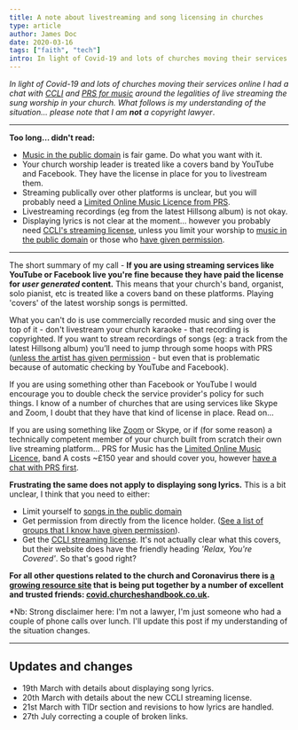 ```yaml
---
title: A note about livestreaming and song licensing in churches
type: article
author: James Doc
date: 2020-03-16
tags: ["faith", "tech"]
intro: In light of Covid-19 and lots of churches moving their services online I had a chat with CCLI and PRS around the legalities of live streaming the sung worship in your church…
---
```


_In light of Covid-19 and lots of churches moving their services online I had a chat with [CCLI](https://uk.ccli.com/) and [PRS for music](https://www.prsformusic.com/) around the legalities of live streaming the sung worship in your church. What follows is my understanding of the situation… please note that I am **not** a copyright lawyer_.

---

**Too long… didn't read:**

- [Music in the public domain](https://songselect.ccli.com/search/results?List=publicdomain) is fair game. Do what you want with it.
- Your church worship leader is treated like a covers band by YouTube and Facebook. They have the license in place for you to livestream them.
- Streaming publically over other platforms is unclear, but you will probably need a [Limited Online Music Licence from PRS](https://www.prsformusic.com/licences/using-music-online/limited-online-music-licence).
- Livestreaming recordings (eg from the latest Hillsong album) is not okay.
- Displaying lyrics is not clear at the moment… however you probably need [CCLI's streaming license](https://uk.ccli.com/streaming/#need-to-know), unless you limit your worship to [music in the public domain](https://songselect.ccli.com/search/results?List=publicdomain) or those who [have given permission](https://covid.churcheshandbook.co.uk/#live-streaming).

---

The short summary of my call - **If you are using streaming services like YouTube or Facebook live you're fine because they have paid the license for _user generated_ content.** This means that your church's band, organist, solo pianist, etc is treated like a covers band on these platforms. Playing 'covers' of the latest worship songs is permitted.

What you can't do is use commercially recorded music and sing over the top of it - don't livestream your church karaoke - that recording is copyrighted. If you want to stream recordings of songs (eg: a track from the latest Hillsong album) you’ll need to jump through some hoops with PRS ([unless the artist has given permission](https://covid.churcheshandbook.co.uk/#live-streaming) - but even that is problematic because of automatic checking by YouTube and Facebook).

If you are using something other than Facebook or YouTube I would encourage you to double check the service provider's policy for such things. I know of a number of churches that are using services like Skype and Zoom, I doubt that they have that kind of license in place. Read on…

If you are using something like [Zoom](https://zoom.us/) or Skype, or if (for some reason) a technically competent member of your church built from scratch their own live streaming platform… PRS for Music has the [Limited Online Music Licence](https://www.prsformusic.com/licences/using-music-online/limited-online-music-licence), band A costs ~£150 year and should cover you, however [have a chat with PRS first](https://www.prsformusic.com/help/contact-us).

**Frustrating the same does not apply to displaying song lyrics.** This is a bit unclear, I think that you need to either:

- Limit yourself to [songs in the public domain](https://songselect.ccli.com/search/results?List=publicdomain)
- Get permission from directly from the licence holder. ([See a list of groups that I know have given permission](https://covid.churcheshandbook.co.uk/#live-streaming)).
- Get the [CCLI streaming license](https://uk.ccli.com/streaming/#need-to-know). It's not actually clear what this covers, but their website does have the friendly heading _'Relax, You're Covered'_. So that's good right?

**For all other questions related to the church and Coronavirus there is [a growing resource site](https://covid.churcheshandbook.co.uk/) that is being put together by a number of excellent and trusted friends: [covid.churcheshandbook.co.uk](https://covid.churcheshandbook.co.uk/).**

\*Nb: Strong disclaimer here: I'm not a lawyer, I'm just someone who had a couple of phone calls over lunch. I'll update this post if my understanding of the situation changes.

---

## Updates and changes

- 19th March with details about displaying song lyrics.
- 20th March with details about the new CCLI streaming license.
- 21st March with TlDr section and revisions to how lyrics are handled.
- 27th July correcting a couple of broken links.

